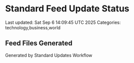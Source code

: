 # Standard Feed Update Status
Last updated: Sat Sep  6 14:09:45 UTC 2025
Categories: technology,business,world

## Feed Files Generated

Generated by Standard Updates Workflow
